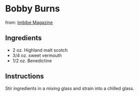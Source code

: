 # Bobby Burns

from: [Imbibe Magazine](http://imbibemagazine.com/Bobby-Burns)

## Ingredients

* 2 oz. Highland malt scotch
* 3/4 oz. sweet vermouth
* 1/2 oz. Benedictine

## Instructions

Stir ingredients in a mixing glass and strain into a chilled glass.